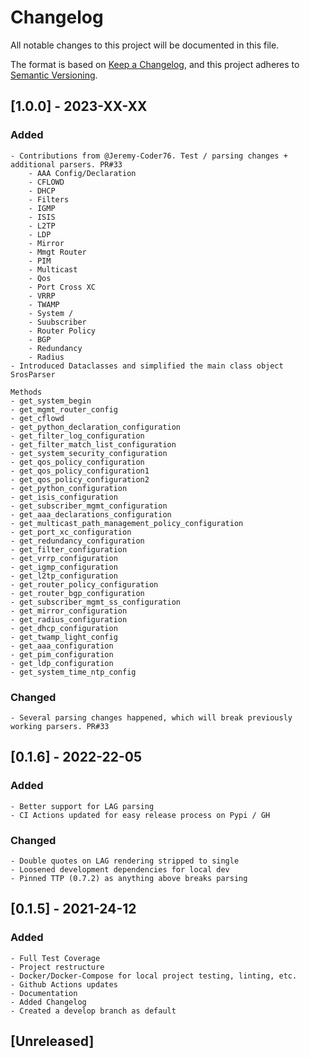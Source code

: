 # Changelog
All notable changes to this project will be documented in this file.

The format is based on [Keep a Changelog](https://keepachangelog.com/en/1.0.0/),
and this project adheres to [Semantic Versioning](https://semver.org/spec/v2.0.0.html).

## [1.0.0] - 2023-XX-XX

### Added
    - Contributions from @Jeremy-Coder76. Test / parsing changes + additional parsers. PR#33
        - AAA Config/Declaration
        - CFLOWD
        - DHCP
        - Filters
        - IGMP
        - ISIS
        - L2TP
        - LDP
        - Mirror
        - Mmgt Router
        - PIM
        - Multicast
        - Qos
        - Port Cross XC
        - VRRP
        - TWAMP
        - System /
        - Suubscriber
        - Router Policy
        - BGP
        - Redundancy
        - Radius
    - Introduced Dataclasses and simplified the main class object SrosParser

    Methods
    - get_system_begin
    - get_mgmt_router_config
    - get_cflowd
    - get_python_declaration_configuration
    - get_filter_log_configuration
    - get_filter_match_list_configuration
    - get_system_security_configuration
    - get_qos_policy_configuration
    - get_qos_policy_configuration1
    - get_qos_policy_configuration2
    - get_python_configuration
    - get_isis_configuration
    - get_subscriber_mgmt_configuration
    - get_aaa_declarations_configuration
    - get_multicast_path_management_policy_configuration
    - get_port_xc_configuration
    - get_redundancy_configuration
    - get_filter_configuration
    - get_vrrp_configuration
    - get_igmp_configuration
    - get_l2tp_configuration
    - get_router_policy_configuration
    - get_router_bgp_configuration
    - get_subscriber_mgmt_ss_configuration
    - get_mirror_configuration
    - get_radius_configuration
    - get_dhcp_configuration
    - get_twamp_light_config
    - get_aaa_configuration
    - get_pim_configuration
    - get_ldp_configuration
    - get_system_time_ntp_config
### Changed
    - Several parsing changes happened, which will break previously working parsers. PR#33

## [0.1.6] - 2022-22-05

### Added
    - Better support for LAG parsing
    - CI Actions updated for easy release process on Pypi / GH

### Changed
    - Double quotes on LAG rendering stripped to single
    - Loosened development dependencies for local dev
    - Pinned TTP (0.7.2) as anything above breaks parsing

## [0.1.5] - 2021-24-12

### Added

    - Full Test Coverage
    - Project restructure
    - Docker/Docker-Compose for local project testing, linting, etc.
    - Github Actions updates
    - Documentation
    - Added Changelog
    - Created a develop branch as default

## [Unreleased]
